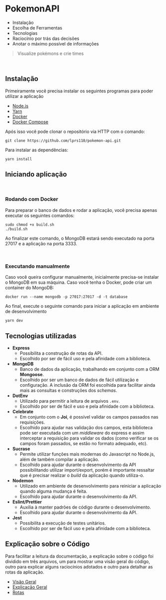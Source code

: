 # PokemonAPI

- Instalação
- Escolha de Ferramentas
- Tecnologias
- Raciocínio por trás das decisões
- Anotar o máximo possível de informações

> Visualize pokémons e crie times

<br />

## Instalação
Primeiramente você precisa instalar os seguintes programas para poder utilizar a aplicação
- [Node.js](https://nodejs.org/en/download)
- [Yarn](https://yarnpkg.com)
- [Docker](https://www.docker.com/get-started)
- [Docker Compose](https://docs.docker.com/compose/install/)

Após isso você pode clonar o repositório via HTTP com o comando:
```
git clone https://github.com/lprs110/pokemon-api.git
```

Para instalar as dependências:
```
yarn install
```

## Iniciando aplicação

<br />

### Rodando com Docker

Para preparar o banco de dados e rodar a aplicação, você precisa apenas executar os seguintes comandos:
```
sudo chmod +x build.sh
./build.sh
```
Ao finalizar este comando, o MongoDB estará sendo executado na porta 27017 e a aplicação na porta 3333.

<br />

### Executando manualmente

Caso você queira configurar manualmente, inicialmente precisa-se instalar o MongoDB em sua máquina. Caso você tenha o Docker, pode criar um container do MongoDB:
```
docker run --name mongodb -p 27017:27017 -d -t database
```
Ao final, execute o seguinte comando para iniciar a aplicação em ambiente de desenvolvimento
```
yarn dev
```

## Tecnologias utilizadas

- **Express**
  - Possibilita a construção de rotas da API.
  - Escolhido por ser de fácil uso e pela afinidade com a biblioteca.
- **MongoDB**
  - Banco de dados da aplicação, trabalhando em conjunto com a ORM **Mongoose**.
  - Escolhido por ser um banco de dados de fácil utilização e configuração. A inclusão da ORM foi escolhida para facilitar ainda mais as consultas e construções dos *schemas*.
- **DotEnv**
  - Utilizado para permitir a leitura de arquivos ```.env```.
  - Escolhido por ser de fácil e uso e pela afinidade com a biblioteca.
- **Celebrate**
  - Em conjunto com o **Joi**, é possível validar os campos passados nas requisições.
  - Escolhido para ajudar nas validação dos campos, esta biblioteca pode ser executada com um *middleware* do express e assim interceptar a requisição para validar os dados (como verificar se os campos foram passados, se estão no formato adequado, etc).
- **Sucrase**
  - Permite utilizar funções mais modernas do Javascript no Node.js, além de também compilar a aplicação.
  - Escolhido para ajudar durante o desenvolvimento da API possibilitando utilizar import/export, porém é importante ressaltar que é precisar realizar o *build* da aplicação quando utiliza-o.
- **Nodemon**
  - Utilizado em ambiente de desenvolvimento para reiniciar a aplicação quando alguma mudança é feita.
  - Escolhido para ajudar durante o desenvolvimento da API.
- **Eslint/Prettier**
  - Auxilia à manter padrões de código durante o desenvolvimento.
  - Escolhido para ajudar durante o desenvolvimento da API.
- **Jest**
  - Possibilita a execução de testes unitários.
  - Escolhido por ser de fácil uso e pela afinidade com a biblioteca.

## Explicação sobre o Código

Para facilitar a leitura da documentação, a explicação sobre o código foi dividido em três arquivos, um para mostrar uma visão geral do código, outro para explicar alguns raciocínios adotados e outro para detalhar as rotas da aplicação.

- [Visão Geral](.github/visao-geral.md)
- [Explicação Geral](.github/explicacao-geral.md)
- [Rotas](.github/rotas.md)
